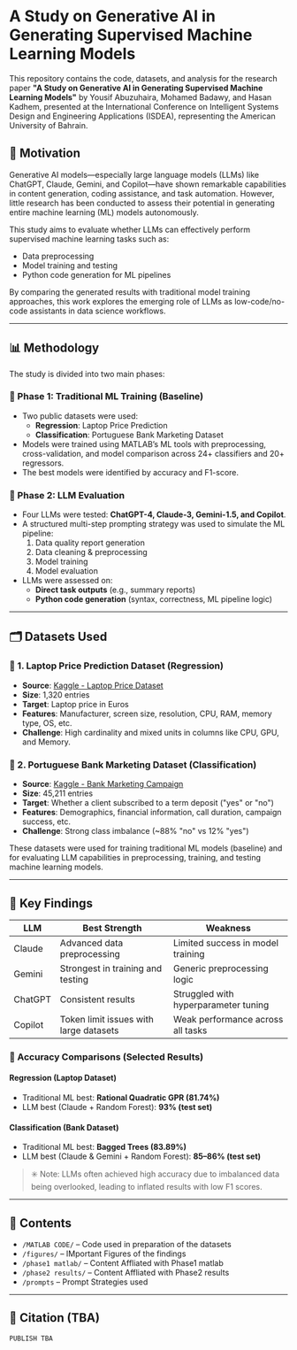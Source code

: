 # A Study on Generative AI in Generating Supervised Machine Learning Models

This repository contains the code, datasets, and analysis for the research paper **"A Study on Generative AI in Generating Supervised Machine Learning Models"** by Yousif Abuzuhaira, Mohamed Badawy, and Hasan Kadhem, presented at the International Conference on Intelligent Systems Design and Engineering Applications (ISDEA), representing the American University of Bahrain.

## 🧠 Motivation

Generative AI models—especially large language models (LLMs) like ChatGPT, Claude, Gemini, and Copilot—have shown remarkable capabilities in content generation, coding assistance, and task automation. However, little research has been conducted to assess their potential in generating entire machine learning (ML) models autonomously.

This study aims to evaluate whether LLMs can effectively perform supervised machine learning tasks such as:
- Data preprocessing  
- Model training and testing  
- Python code generation for ML pipelines  

By comparing the generated results with traditional model training approaches, this work explores the emerging role of LLMs as low-code/no-code assistants in data science workflows.

---

## 📊 Methodology

The study is divided into two main phases:

### 🔹 Phase 1: Traditional ML Training (Baseline)
- Two public datasets were used:
  - **Regression**: Laptop Price Prediction
  - **Classification**: Portuguese Bank Marketing Dataset
- Models were trained using MATLAB’s ML tools with preprocessing, cross-validation, and model comparison across 24+ classifiers and 20+ regressors.
- The best models were identified by accuracy and F1-score.

### 🔹 Phase 2: LLM Evaluation
- Four LLMs were tested: **ChatGPT-4, Claude-3, Gemini-1.5, and Copilot**.
- A structured multi-step prompting strategy was used to simulate the ML pipeline:
  1. Data quality report generation  
  2. Data cleaning & preprocessing  
  3. Model training  
  4. Model evaluation  
- LLMs were assessed on:
  - **Direct task outputs** (e.g., summary reports)
  - **Python code generation** (syntax, correctness, ML pipeline logic)

---
 
## 🗂️ Datasets Used

### 📌 1. Laptop Price Prediction Dataset (Regression)
- **Source**: [Kaggle - Laptop Price Dataset](https://www.kaggle.com/datasets/muhammetvarl/laptop-price)
- **Size**: 1,320 entries
- **Target**: Laptop price in Euros
- **Features**: Manufacturer, screen size, resolution, CPU, RAM, memory type, OS, etc.
- **Challenge**: High cardinality and mixed units in columns like CPU, GPU, and Memory.

### 📌 2. Portuguese Bank Marketing Dataset (Classification)
- **Source**: [Kaggle - Bank Marketing Campaign](https://www.kaggle.com/datasets/edith2021/bank-marketing-campaign?select=bank.csv)
- **Size**: 45,211 entries
- **Target**: Whether a client subscribed to a term deposit ("yes" or "no")
- **Features**: Demographics, financial information, call duration, campaign success, etc.
- **Challenge**: Strong class imbalance (~88% "no" vs 12% "yes")

These datasets were used for training traditional ML models (baseline) and for evaluating LLM capabilities in preprocessing, training, and testing machine learning models.

---

## 🧪 Key Findings

| LLM       | Best Strength                         | Weakness                             |
|-----------|----------------------------------------|--------------------------------------|
| Claude    | Advanced data preprocessing            | Limited success in model training    |
| Gemini    | Strongest in training and testing      | Generic preprocessing logic          |
| ChatGPT   | Consistent results                     | Struggled with hyperparameter tuning |
| Copilot   | Token limit issues with large datasets | Weak performance across all tasks    |

### 🏁 Accuracy Comparisons (Selected Results)

#### Regression (Laptop Dataset)
- Traditional ML best: **Rational Quadratic GPR (81.74%)**
- LLM best (Claude + Random Forest): **93% (test set)**

#### Classification (Bank Dataset)
- Traditional ML best: **Bagged Trees (83.89%)**
- LLM best (Claude & Gemini + Random Forest): **85–86% (test set)**

> ✳️ Note: LLMs often achieved high accuracy due to imbalanced data being overlooked, leading to inflated results with low F1 scores.

---

## 📁 Contents

- `/MATLAB CODE/` – Code used in preparation of the datasets
- `/figures/` – IMportant Figures of the findings
- `/phase1 matlab/` – Content Affliated with Phase1 matlab
- `/phase2 results/` – Content Affliated with Phase2 results
- `/prompts` – Prompt Strategies used

---

## 📄 Citation (TBA)

```
PUBLISH TBA
```
